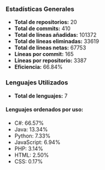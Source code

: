 <!-- #stats -->
### Estadísticas Generales
- **Total de repositorios:** 20
- **Total de commits:** 410
- **Total de líneas añadidas:** 101372
- **Total de líneas eliminadas:** 33619
- **Total de líneas netas:** 67753
- **Líneas por commit:** 165
- **Líneas por repositorio:** 3387
- **Eficiencia:** 66.84%

### Lenguajes Utilizados
- **Total de lenguajes:** 7
#### Lenguajes ordenados por uso:
  - C#: 66.57%
  - Java: 13.34%
  - Python: 7.33%
  - JavaScript: 6.94%
  - PHP: 3.14%
  - HTML: 2.50%
  - CSS: 0.17%
<!-- #/stats -->

<!-- #process -->
<!--
	cores: 4
	runtime: 85.92243003845215s
-->
<!-- #/process -->

